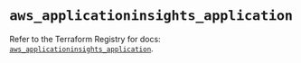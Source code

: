 # `aws_applicationinsights_application`

Refer to the Terraform Registry for docs: [`aws_applicationinsights_application`](https://registry.terraform.io/providers/hashicorp/aws/5.96.0/docs/resources/applicationinsights_application).
